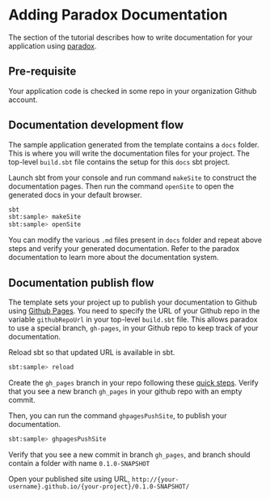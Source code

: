 # Adding Paradox Documentation

The section of the tutorial describes how to write documentation for your application using [paradox](https://developer.lightbend.com/docs/paradox/current/getting-started.html).

## Pre-requisite

Your application code is checked in some repo in your organization Github account.

## Documentation development flow

The sample application generated from the template contains a `docs` folder. 
This is where you will write the documentation files for your project.
The top-level `build.sbt` file contains the setup for this `docs` sbt project.

Launch sbt from your console and run command `makeSite` to construct the documentation pages. 
Then run the command `openSite` to open the generated docs in your default browser.

```bash
sbt
sbt:sample> makeSite
sbt:sample> openSite
```

You can modify the various `.md` files present in `docs` folder and repeat above steps and verify your generated 
documentation.  Refer to the paradox documentation to learn more about the documentation system.

## Documentation publish flow

The template sets your project up to publish your documentation to Github using [Github Pages](https://pages.github.com/).
You need to specify the URL of your Github repo in the variable `githubRepoUrl` in your top-level `build.sbt` file.
This allows paradox to use a special branch, `gh-pages`, in your Github repo to keep track of your documentation.

Reload sbt so that updated URL is available in sbt.

```bash
sbt:sample> reload
```

Create the `gh_pages` branch in your repo following these [quick steps](https://github.com/sbt/sbt-ghpages#initializing-the-gh-pages-branch).
Verify that you see a new branch `gh_pages` in your github repo with an empty commit.

Then, you can run the command `ghpagesPushSite`, to publish your documentation.

```bash
sbt:sample> ghpagesPushSite
```

Verify that you see a new commit in branch `gh_pages`, and branch should contain a folder with name `0.1.0-SNAPSHOT`

Open your published site using URL, `http://{your-username}.github.io/{your-project}/0.1.0-SNAPSHOT/`

